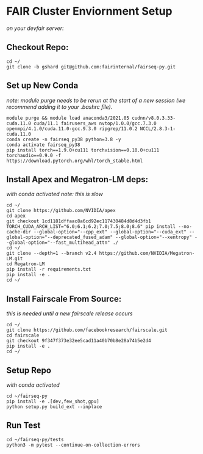 # FAIR Cluster Enviornment Setup
*on your devfair server:*

## Checkout Repo:
```
cd ~/
git clone -b gshard git@github.com:fairinternal/fairseq-py.git
```

## Set up New Conda
*note: module purge needs to be rerun at the start of a new session (we recommend adding it to your .bashrc file).*
```
module purge && module load anaconda3/2021.05 cudnn/v8.0.3.33-cuda.11.0 cuda/11.1 fairusers_aws nvtop/1.0.0/gcc.7.3.0 openmpi/4.1.0/cuda.11.0-gcc.9.3.0 ripgrep/11.0.2 NCCL/2.8.3-1-cuda.11.0
conda create -n fairseq_py38 python=3.8 -y
conda activate fairseq_py38
pip install torch==1.9.0+cu111 torchvision==0.10.0+cu111 torchaudio==0.9.0 -f https://download.pytorch.org/whl/torch_stable.html
```


## Install Apex and Megatron-LM deps:
*with conda activated*
*note: this is slow*
```
cd ~/
git clone https://github.com/NVIDIA/apex
cd apex
git checkout 1cd1181dffaac8a6cd92ec117430484d8d4d3fb1
TORCH_CUDA_ARCH_LIST="6.0;6.1;6.2;7.0;7.5;8.0;8.6" pip install --no-cache-dir --global-option="--cpp_ext" --global-option="--cuda_ext" --global-option="--deprecated_fused_adam" --global-option="--xentropy" --global-option="--fast_multihead_attn" ./
cd ~/
git clone --depth=1 --branch v2.4 https://github.com/NVIDIA/Megatron-LM.git
cd Megatron-LM
pip install -r requirements.txt
pip install -e .
cd ~/
```

## Install Fairscale From Source:
*this is needed until a new fairscale release occurs*
```
cd ~/
git clone https://github.com/facebookresearch/fairscale.git
cd fairscale
git checkout 9f347f373e32ee5cad11a40b70b8e28a74b5e2d4
pip install -e .
cd ~/
```

## Setup Repo
*with conda activated*
```
cd ~/fairseq-py
pip install -e .[dev,few_shot,gpu]
python setup.py build_ext --inplace
```

## Run Test
```
cd ~/fairseq-py/tests
python3 -m pytest --continue-on-collection-errors
```
